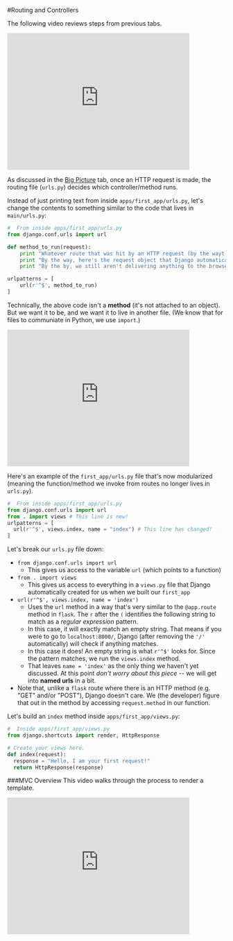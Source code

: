 #Routing and Controllers

The following video reviews steps from previous tabs.

<iframe width="420" height="315" src="https://www.youtube.com/embed/hdDa35ATofo" frameborder="0" allowfullscreen></iframe>

As discussed in the [Big Picture](003Big_Picture.md) tab, once an HTTP request is made, the routing file (`urls.py`) decides which controller/method runs.

Instead of just printing text from inside `apps/first_app/urls.py`, let's change the contents to something similar to the code that lives in `main/urls.py`:

```py
#  From inside apps/first_app/urls.py
from django.conf.urls import url

def method_to_run(request):
    print "Whatever route that was hit by an HTTP request (by the wayt) decided to invoke me!"
    print "By the way, here's the request object that Django automatically passes us:", request
    print "By the by, we still aren't delivering anything to the browser, so you should see 'ValueError at /'"

urlpatterns = [
    url(r'^$', method_to_run)
]
```

Technically, the above code isn't a **method** (it's not attached to an object). But we want it to be, and we want it to live in another file. (We know that for files to communiate in Python, we use `import`.)

<iframe width="420" height="315" src="https://www.youtube.com/embed/hdDa35ATofo" frameborder="0" allowfullscreen></iframe>

Here's an example of the `first_app/urls.py` file that's now modularized (meaning the function/method we invoke from routes no longer lives in `urls.py`).

``` python
#  From inside apps/first_app/urls.py
from django.conf.urls import url
from . import views # This line is new!
urlpatterns = [
  url(r'^$', views.index, name = "index") # This line has changed!
]
```

Let's break our `urls.py` file down:

+ `from django.conf.urls import url`
  + This gives us access to the variable `url` (which points to a function)
+ `from . import views`
  + This gives us access to everything in a `views.py` file that Django automatically created for us when we built our `first_app`
+ `url(r'^$', views.index, name = 'index')`
  + Uses the `url` method in a way that's very similar to the `@app.route` method in `flask`. The `r` after the `(` identifies the following string to match as a *regular expression* pattern.
  + In this case, it will exactly match an empty string. That means if you were to go to `localhost:8000/`, Django (after removing the `'/'` automatically) will check if anything matches.
  + In this case it does! An empty string is what `r'^$'` looks for. Since the pattern matches, we run the `views.index` method.
  + That leaves `name = 'index'` as the only thing we haven't yet discussed. At this point *don't worry about this piece* -- we will get into **named urls** in a bit.
+ Note that, unlike a `flask` route where there is an HTTP method (e.g. "GET" and/or "POST"), Django doesn't care. We (the developer) figure that out in the method by accessing `request.method` in our function.

Let's build an `index` method inside `apps/first_app/views.py`:

```python
#  Inside apps/first_app/views.py
from django.shortcuts import render, HttpResponse

# Create your views here.
def index(request):
  response = "Hello, I am your first request!"
  return HttpResponse(response)
```

###MVC Overview
This video walks through the process to render a template.

<iframe width="420" height="315" src="https://www.youtube.com/embed/6wDux8ueSIA" frameborder="0" allowfullscreen></iframe>
